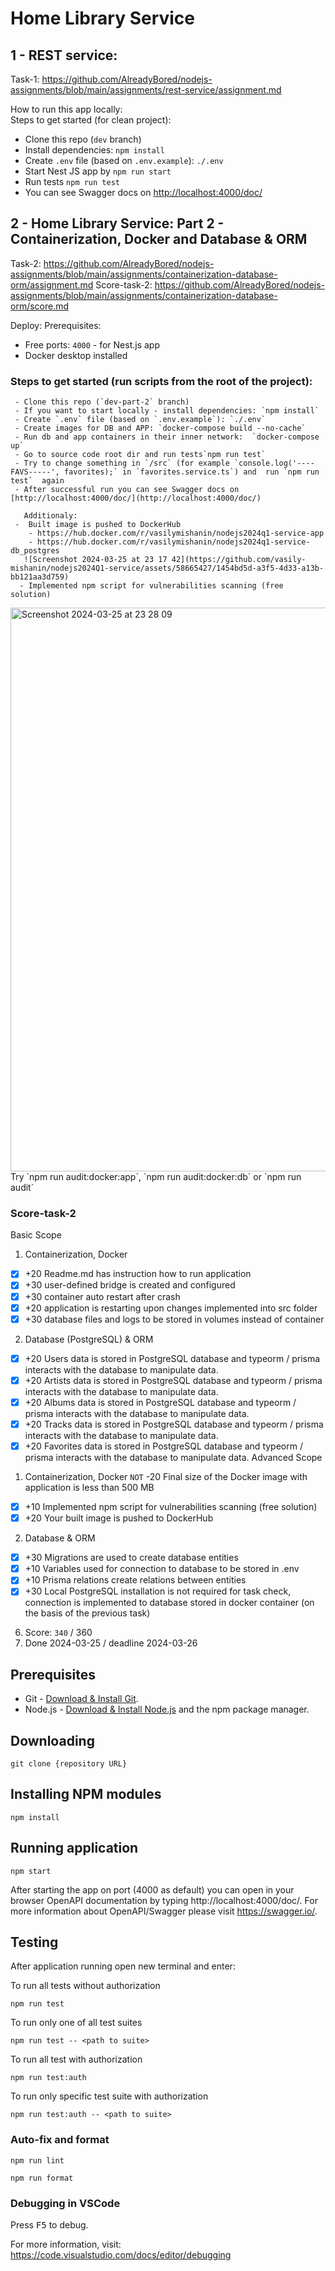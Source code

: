 # Home Library Service

## 1 - REST service:

Task-1: https://github.com/AlreadyBored/nodejs-assignments/blob/main/assignments/rest-service/assignment.md

How to run this app locally:  
 Steps to get started (for clean project):

- Clone this repo (`dev` branch)
- Install dependencies: `npm install`
- Create `.env` file (based on `.env.example`): `./.env`
- Start Nest JS app by `npm run start`
- Run tests `npm run test`
- You can see Swagger docs on [http://localhost:4000/doc/](http://localhost:4000/doc/)

## 2 - Home Library Service: Part 2 - Containerization, Docker and Database & ORM

Task-2: https://github.com/AlreadyBored/nodejs-assignments/blob/main/assignments/containerization-database-orm/assignment.md
Score-task-2: https://github.com/AlreadyBored/nodejs-assignments/blob/main/assignments/containerization-database-orm/score.md

Deploy:
Prerequisites:

- Free ports: `4000` - for Nest.js app
- Docker desktop installed

### Steps to get started (run scripts from the root of the project):

     - Clone this repo (`dev-part-2` branch)
     - If you want to start locally - install dependencies: `npm install`
     - Create `.env` file (based on `.env.example`): `./.env`
     - Create images for DB and APP: `docker-compose build --no-cache`
     - Run db and app containers in their inner network:  `docker-compose up`
     - Go to source code root dir and run tests`npm run test`
     - Try to change something in `/src` (for example `console.log('----FAVS-----', favorites);` in `favorites.service.ts`) and  run `npm run test`  again
     - After successful run you can see Swagger docs on [http://localhost:4000/doc/](http://localhost:4000/doc/)

       Additionaly:
     -  Built image is pushed to DockerHub
        - https://hub.docker.com/r/vasilymishanin/nodejs2024q1-service-app
        - https://hub.docker.com/r/vasilymishanin/nodejs2024q1-service-db_postgres
       ![Screenshot 2024-03-25 at 23 17 42](https://github.com/vasily-mishanin/nodejs2024Q1-service/assets/58665427/1454bd5d-a3f5-4d33-a13b-bb121aa3d759)
      - Implemented npm script for vulnerabilities scanning (free solution)

<img width="902" alt="Screenshot 2024-03-25 at 23 28 09" src="https://github.com/vasily-mishanin/nodejs2024Q1-service/assets/58665427/3ff0f5f8-1c37-441d-8b7a-0df919daa7a0">  
       Try  `npm run audit:docker:app`, `npm run audit:docker:db` or `npm run audit`

### Score-task-2

Basic Scope

1. Containerization, Docker

- [x] +20 Readme.md has instruction how to run application
- [x] +30 user-defined bridge is created and configured
- [x] +30 container auto restart after crash
- [x] +20 application is restarting upon changes implemented into src folder
- [x] +30 database files and logs to be stored in volumes instead of container

2. Database (PostgreSQL) & ORM

- [x] +20 Users data is stored in PostgreSQL database and typeorm / prisma interacts with the database to manipulate data.
- [x] +20 Artists data is stored in PostgreSQL database and typeorm / prisma interacts with the database to manipulate data.
- [x] +20 Albums data is stored in PostgreSQL database and typeorm / prisma interacts with the database to manipulate data.
- [x] +20 Tracks data is stored in PostgreSQL database and typeorm / prisma interacts with the database to manipulate data.
- [x] +20 Favorites data is stored in PostgreSQL database and typeorm / prisma interacts with the database to manipulate data.
      Advanced Scope

1. Containerization, Docker
   `NOT` -20 Final size of the Docker image with application is less than 500 MB

- [x] +10 Implemented npm script for vulnerabilities scanning (free solution)
- [x] +20 Your built image is pushed to DockerHub

2. Database & ORM

- [x] +30 Migrations are used to create database entities
- [x] +10 Variables used for connection to database to be stored in .env
- [x] +10 Prisma relations create relations between entities
- [x] +30 Local PostgreSQL installation is not required for task check, connection is implemented to database stored in docker container (on the basis of the previous task)

6.  Score: `340` / 360
7.  Done 2024-03-25 / deadline 2024-03-26

## Prerequisites

- Git - [Download & Install Git](https://git-scm.com/downloads).
- Node.js - [Download & Install Node.js](https://nodejs.org/en/download/) and the npm package manager.

## Downloading

```
git clone {repository URL}
```

## Installing NPM modules

```
npm install
```

## Running application

```
npm start
```

After starting the app on port (4000 as default) you can open
in your browser OpenAPI documentation by typing http://localhost:4000/doc/.
For more information about OpenAPI/Swagger please visit https://swagger.io/.

## Testing

After application running open new terminal and enter:

To run all tests without authorization

```
npm run test
```

To run only one of all test suites

```
npm run test -- <path to suite>
```

To run all test with authorization

```
npm run test:auth
```

To run only specific test suite with authorization

```
npm run test:auth -- <path to suite>
```

### Auto-fix and format

```
npm run lint
```

```
npm run format
```

### Debugging in VSCode

Press <kbd>F5</kbd> to debug.

For more information, visit: https://code.visualstudio.com/docs/editor/debugging
